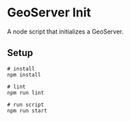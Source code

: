 # GeoServer Init

A node script that initializes a GeoServer.

## Setup

```shell
# install
npm install

# lint
npm run lint

# run script
npm run start
```